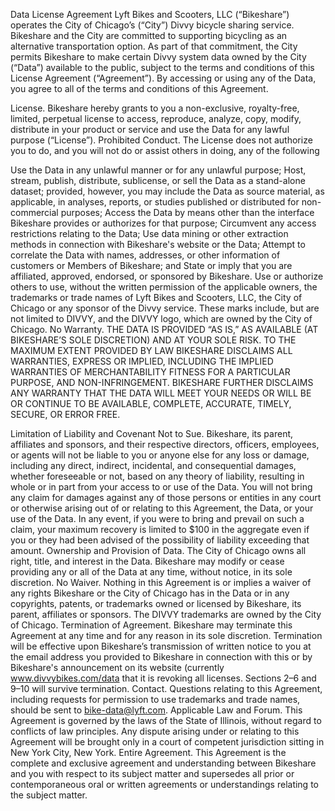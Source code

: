 
Data License Agreement
Lyft Bikes and Scooters, LLC (“Bikeshare”) operates the City of Chicago’s (“City”) Divvy bicycle sharing service. Bikeshare and the City are committed to supporting bicycling as an alternative transportation option. As part of that commitment, the City permits Bikeshare to make certain Divvy system data owned by the City (“Data”) available to the public, subject to the terms and conditions of this License Agreement (“Agreement”). By accessing or using any of the Data, you agree to all of the terms and conditions of this Agreement.

License. Bikeshare hereby grants to you a non-exclusive, royalty-free, limited, perpetual license to access, reproduce, analyze, copy, modify, distribute in your product or service and use the Data for any lawful purpose (“License”).
Prohibited Conduct. The License does not authorize you to do, and you will not do or assist others in doing, any of the following

Use the Data in any unlawful manner or for any unlawful purpose;
Host, stream, publish, distribute, sublicense, or sell the Data as a stand-alone dataset; provided, however, you may include the Data as source material, as applicable, in analyses, reports, or studies published or distributed for non-commercial purposes;
Access the Data by means other than the interface Bikeshare provides or authorizes for that purpose;
Circumvent any access restrictions relating to the Data;
Use data mining or other extraction methods in connection with Bikeshare's website or the Data;
Attempt to correlate the Data with names, addresses, or other information of customers or Members of Bikeshare; and
State or imply that you are affiliated, approved, endorsed, or sponsored by Bikeshare.
Use or authorize others to use, without the written permission of the applicable owners, the trademarks or trade names of Lyft Bikes and Scooters, LLC, the City of Chicago or any sponsor of the Divvy service. These marks include, but are not limited to DIVVY, and the DIVVY logo, which are owned by the City of Chicago.
No Warranty. THE DATA IS PROVIDED “AS IS,” AS AVAILABLE (AT BIKESHARE’S SOLE DISCRETION) AND AT YOUR SOLE RISK. TO THE MAXIMUM EXTENT PROVIDED BY LAW BIKESHARE DISCLAIMS ALL WARRANTIES, EXPRESS OR IMPLIED, INCLUDING THE IMPLIED WARRANTIES OF MERCHANTABILITY FITNESS FOR A PARTICULAR PURPOSE, AND NON-INFRINGEMENT. BIKESHARE FURTHER DISCLAIMS ANY WARRANTY THAT THE DATA WILL MEET YOUR NEEDS OR WILL BE OR CONTINUE TO BE AVAILABLE, COMPLETE, ACCURATE, TIMELY, SECURE, OR ERROR FREE.

Limitation of Liability and Covenant Not to Sue. Bikeshare, its parent, affiliates and sponsors, and their respective directors, officers, employees, or agents will not be liable to you or anyone else for any loss or damage, including any direct, indirect, incidental, and consequential damages, whether foreseeable or not, based on any theory of liability, resulting in whole or in part from your access to or use of the Data. You will not bring any claim for damages against any of those persons or entities in any court or otherwise arising out of or relating to this Agreement, the Data, or your use of the Data. In any event, if you were to bring and prevail on such a claim, your maximum recovery is limited to $100 in the aggregate even if you or they had been advised of the possibility of liability exceeding that amount.
Ownership and Provision of Data. The City of Chicago owns all right, title, and interest in the Data. Bikeshare may modify or cease providing any or all of the Data at any time, without notice, in its sole discretion.
No Waiver. Nothing in this Agreement is or implies a waiver of any rights Bikeshare or the City of Chicago has in the Data or in any copyrights, patents, or trademarks owned or licensed by Bikeshare, its parent, affiliates or sponsors. The DIVVY trademarks are owned by the City of Chicago.
Termination of Agreement. Bikeshare may terminate this Agreement at any time and for any reason in its sole discretion. Termination will be effective upon Bikeshare’s transmission of written notice to you at the email address you provided to Bikeshare in connection with this or by Bikeshare's announcement on its website (currently www.divvybikes.com/data that it is revoking all licenses. Sections 2–6 and 9–10 will survive termination.
Contact. Questions relating to this Agreement, including requests for permission to use trademarks and trade names, should be sent to bike-data@lyft.com.
Applicable Law and Forum. This Agreement is governed by the laws of the State of Illinois, without regard to conflicts of law principles. Any dispute arising under or relating to this Agreement will be brought only in a court of competent jurisdiction sitting in New York City, New York.
Entire Agreement. This Agreement is the complete and exclusive agreement and understanding between Bikeshare and you with respect to its subject matter and supersedes all prior or contemporaneous oral or written agreements or understandings relating to the subject matter.
